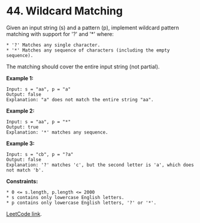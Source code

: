 # 44. Wildcard Matching

Given an input string (s) and a pattern (p), implement wildcard pattern matching with support for '?' and '*' where:

    * '?' Matches any single character.
    * '*' Matches any sequence of characters (including the empty sequence).

The matching should cover the entire input string (not partial).

**Example 1:**

	Input: s = "aa", p = "a"
	Output: false
	Explanation: "a" does not match the entire string "aa".

**Example 2:**

	Input: s = "aa", p = "*"
	Output: true
	Explanation: '*' matches any sequence.

**Example 3:**

	Input: s = "cb", p = "?a"
	Output: false
	Explanation: '?' matches 'c', but the second letter is 'a', which does not match 'b'.

**Constraints:**

    * 0 <= s.length, p.length <= 2000
    * s contains only lowercase English letters.
    * p contains only lowercase English letters, '?' or '*'.

	
[LeetCode link](https://leetcode.com/problems/wildcard-matching/description/).
